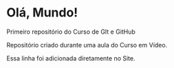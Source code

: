 # Olá, Mundo!
 Primeiro repositório do Curso de GIt e GitHub

 Repositório criado durante uma aula do Curso em Vídeo.

 Essa linha foi adicionada diretamente no Site.